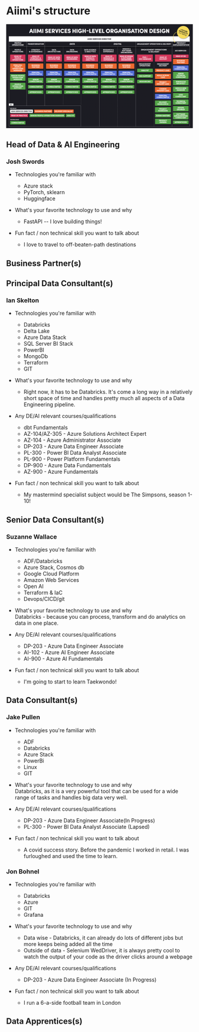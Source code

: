 # **Aiimi's structure**

![aiimi structure](../images/aiimiStructure.png)

## Head of Data & AI Engineering

### Josh Swords

* Technologies you're familiar with  
  * Azure stack
  * PyTorch, sklearn
  * Huggingface

* What's your favorite technology to use and why
  * FastAPI -- I love building things!

* Fun fact / non technical skill you want to talk about  
  * I love to travel to off-beaten-path destinations
 
  
## Business Partner(s)

## Principal Data Consultant(s)
### Ian Skelton

* Technologies you're familiar with  
  * Databricks
  * Delta Lake
  * Azure Data Stack
  * SQL Server BI Stack
  * PowerBI
  * MongoDb
  * Terraform
  * GIT

* What's your favorite technology to use and why
  * Right now, it has to be Databricks. It's come a long way in a relatively short space of time and handles pretty much all aspects of a Data Engineering pipeline. 

* Any DE/AI relevant courses/qualifications
  * dbt Fundamentals
  * AZ-104/AZ-305 - Azure Solutions Architect Expert
  * AZ-104 - Azure Administrator Associate
  * DP-203 - Azure Data Engineer Associate
  * PL-300 - Power BI Data Analyst Associate
  * PL-900 - Power Platform Fundamentals
  * DP-900 - Azure Data Fundamentals
  * AZ-900 - Azure Fundamentals

* Fun fact / non technical skill you want to talk about  
  * My mastermind specialist subject would be The Simpsons, season 1-10!

## Senior Data Consultant(s)

### Suzanne Wallace

* Technologies you're familiar with  
  * ADF/Databricks
  * Azure Stack, Cosmos db
  * Google Cloud Platform
  * Amazon Web Services
  * Open AI
  * Terraform & IaC
  * Devops/CICD/git
    
* What's your favorite technology to use and why  
    Databricks - because you can process, transform and do analytics on data in one place. 

* Any DE/AI relevant courses/qualifications  
  * DP-203 - Azure Data Engineer Associate
  * AI-102 - Azure AI Engineer Associate
  * AI-900 - Azure AI Fundamentals

* Fun fact / non technical skill you want to talk about  
  * I'm going to start to learn Taekwondo!

## Data Consultant(s)

### Jake Pullen

* Technologies you're familiar with  
  * ADF
  * Databricks
  * Azure Stack
  * PowerBi
  * Linux
  * GIT

* What's your favorite technology to use and why  
    Databricks, as it is a very powerful tool that can be used for a wide range of tasks and handles big data very well.

* Any DE/AI relevant courses/qualifications  
  * DP-203 - Azure Data Engineer Associate(In Progress)
  * PL-300 - Power BI Data Analyst Associate (Lapsed)

* Fun fact / non technical skill you want to talk about  
  * A covid success story. Before the pandemic I worked in retail. I was furloughed and used the time to learn.

### Jon Bohnel

* Technologies you're familiar with 
  * Databricks
  * Azure
  * GIT
  * Grafana

* What's your favorite technology to use and why 
  * Data wise - Databricks, it can already do lots of different jobs but more keeps being added all the time
  * Outside of data - Selenium WedDriver, it is always pretty cool to watch the output of your code as the driver clicks around a webpage

* Any DE/AI relevant courses/qualifications  
  * DP-203 - Azure Data Engineer Associate (In Progress)

* Fun fact / non technical skill you want to talk about  
  * I run a 6-a-side football team in London

## Data Apprentices(s)
